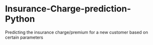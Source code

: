 # Insurance-Charge-prediction-Python
Predicting the insurance charge/premium for a new customer based on certain parameters
